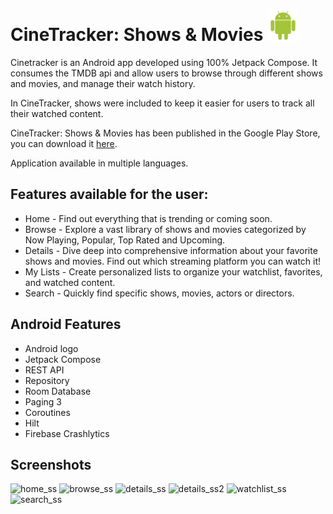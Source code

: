 # CineTracker: Shows & Movies <img alt="Android" width="50px" src="https://github.com/devicons/devicon/blob/master/icons/android/android-original.svg"/>

Cinetracker is an Android app developed using 100% Jetpack Compose. It consumes the TMDB api and allow users to browse through different shows and movies, and manage their watch history.

In CineTracker, shows were included to keep it easier for users to track all their watched content.

CineTracker: Shows & Movies has been published in the Google Play Store, you can download it [here](https://play.google.com/store/apps/details?id=gustavo.projects.restapi&pcampaignid=github).

Application available in multiple languages.

## Features available for the user:

* Home - Find out everything that is trending or coming soon.
* Browse - Explore a vast library of shows and movies categorized by Now Playing, Popular, Top Rated and Upcoming.
* Details - Dive deep into comprehensive information about your favorite shows and movies. Find out which streaming platform you can watch it!
* My Lists - Create personalized lists to organize your watchlist, favorites, and watched content.
* Search - Quickly find specific shows, movies, actors or directors.

## Android Features

* Android logo
* Jetpack Compose
* REST API
* Repository
* Room Database
* Paging 3
* Coroutines
* Hilt
* Firebase Crashlytics

## Screenshots

![home_ss](https://github.com/gustavopeq/CineTracker/assets/7833709/1b32136d-fbe0-48f4-acb4-aebaed19bf92)
![browse_ss](https://github.com/gustavopeq/CineTracker/assets/7833709/e149cb83-b00e-4386-accf-189dc3f8b918)
![details_ss](https://github.com/gustavopeq/CineTracker/assets/7833709/8d6a7a40-90f6-4710-a900-f9452d8102b8)
![details_ss2](https://github.com/gustavopeq/CineTracker/assets/7833709/770066a6-b161-4781-b356-754e9e9692bc)
![watchlist_ss](https://github.com/gustavopeq/CineTracker/assets/7833709/d85101be-930c-4bdd-9f15-2c666f9d59fb)
![search_ss](https://github.com/gustavopeq/CineTracker/assets/7833709/b09159d3-081c-42dc-85fc-d98160c1b287)

